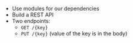 - Use modules for our dependencies
- Build a REST API
- Two endpoints: 
    - `GET /{key}`
    - `PUT /{key}` (value of the key is in the body)
